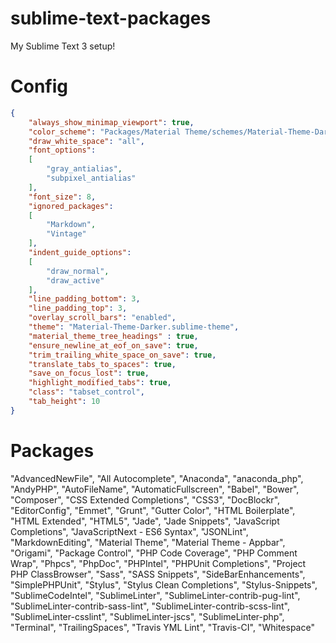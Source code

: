 # sublime-text-packages
My Sublime Text 3 setup!

# Config
~~~json
{
    "always_show_minimap_viewport": true,
    "color_scheme": "Packages/Material Theme/schemes/Material-Theme-Darker.tmTheme",
    "draw_white_space": "all",
    "font_options":
    [
        "gray_antialias",
        "subpixel_antialias"
    ],
    "font_size": 8,
    "ignored_packages":
    [
        "Markdown",
        "Vintage"
    ],
    "indent_guide_options":
    [
        "draw_normal",
        "draw_active"
    ],
    "line_padding_bottom": 3,
    "line_padding_top": 3,
    "overlay_scroll_bars": "enabled",
    "theme": "Material-Theme-Darker.sublime-theme",
    "material_theme_tree_headings" : true,
    "ensure_newline_at_eof_on_save": true,
    "trim_trailing_white_space_on_save": true,
    "translate_tabs_to_spaces": true,
    "save_on_focus_lost": true,
    "highlight_modified_tabs": true,
    "class": "tabset_control",
    "tab_height": 10
}
~~~

# Packages

"AdvancedNewFile",
"All Autocomplete",
"Anaconda",
"anaconda_php",
"AndyPHP",
"AutoFileName",
"AutomaticFullscreen",
"Babel",
"Bower",
"Composer",
"CSS Extended Completions",
"CSS3",
"DocBlockr",
"EditorConfig",
"Emmet",
"Grunt",
"Gutter Color",
"HTML Boilerplate",
"HTML Extended",
"HTML5",
"Jade",
"Jade Snippets",
"JavaScript Completions",
"JavaScriptNext - ES6 Syntax",
"JSONLint",
"MarkdownEditing",
"Material Theme",
"Material Theme - Appbar",
"Origami",
"Package Control",
"PHP Code Coverage",
"PHP Comment Wrap",
"Phpcs",
"PhpDoc",
"PHPIntel",
"PHPUnit Completions",
"Project PHP ClassBrowser",
"Sass",
"SASS Snippets",
"SideBarEnhancements",
"SimplePHPUnit",
"Stylus",
"Stylus Clean Completions",
"Stylus-Snippets",
"SublimeCodeIntel",
"SublimeLinter",
"SublimeLinter-contrib-pug-lint",
"SublimeLinter-contrib-sass-lint",
"SublimeLinter-contrib-scss-lint",
"SublimeLinter-csslint",
"SublimeLinter-jscs",
"SublimeLinter-php",
"Terminal",
"TrailingSpaces",
"Travis YML Lint",
"Travis-CI",
"Whitespace"
